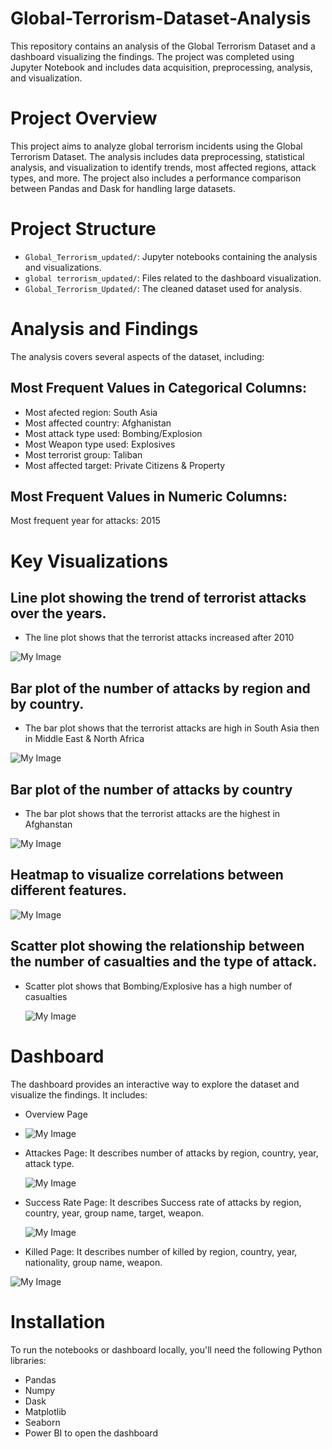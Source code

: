 # Global-Terrorism-Dataset-Analysis
This repository contains an analysis of the Global Terrorism Dataset and a dashboard visualizing the findings.
The project was completed using Jupyter Notebook and includes data acquisition, preprocessing, analysis, and visualization.

# Project Overview
This project aims to analyze global terrorism incidents using the Global Terrorism Dataset.
The analysis includes data preprocessing, statistical analysis, and visualization to identify trends,
most affected regions, attack types, and more.
The project also includes a performance comparison between Pandas and Dask for handling large datasets.

# Project Structure
- `Global_Terrorism_updated/`: Jupyter notebooks containing the analysis and visualizations.
- `global terrorism_updated/`: Files related to the dashboard visualization.
- `Global_Terrorism_Updated/`: The cleaned dataset used for analysis.

# Analysis and Findings
The analysis covers several aspects of the dataset, including:

## Most Frequent Values in Categorical Columns:
- Most afected region: South Asia
- Most affected country: Afghanistan
- Most attack type used: Bombing/Explosion
- Most Weapon type used: Explosives
- Most terrorist group: Taliban
- Most affected target: Private Citizens & Property
  
## Most Frequent Values in Numeric Columns:
Most frequent year for attacks: 2015

# Key Visualizations

## Line plot showing the trend of terrorist attacks over the years.
- The line plot shows that the terrorist attacks increased after 2010
  
![My Image](Images/Capture1.PNG)

## Bar plot of the number of attacks by region and by country.
- The bar plot shows that the terrorist attacks are high in South Asia then in Middle East & North Africa
  
![My Image](Images/Capture2.PNG)

## Bar plot of the number of attacks by country
- The bar plot shows that the terrorist attacks are the highest in Afghanstan

![My Image](Images/Capture3.PNG)  

## Heatmap to visualize correlations between different features.

![My Image](Images/Capture4.PNG)

## Scatter plot showing the relationship between the number of casualties and the type of attack.
- Scatter plot shows that Bombing/Explosive has a high number of casualties

  ![My Image](Images/Capture5.PNG)
  
# Dashboard

The dashboard provides an interactive way to explore the dataset and visualize the findings. 
It includes:
- Overview Page
- 
  ![My Image](Images/Capture6.PNG)
  
- Attackes Page: It describes number of attacks by region, country, year, attack type.
  
  ![My Image](Images/Capture7.PNG)
  
- Success Rate Page: It describes Success rate of attacks by region, country, year, group name, target, weapon.
  
  ![My Image](Images/Capture8.PNG)
  
- Killed Page: It describes number of killed by region, country, year, nationality, group name, weapon.
  
![My Image](Images/Capture9.PNG)

# Installation

To run the notebooks or dashboard locally, you'll need the following Python libraries:
- Pandas
- Numpy
- Dask
- Matplotlib
- Seaborn
- Power BI to open the dashboard
